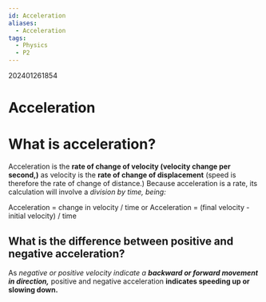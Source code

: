 ```yaml
---
id: Acceleration
aliases:
  - Acceleration
tags:
  - Physics
  - P2
---
```

202401261854

# Acceleration

# What is acceleration?

Acceleration is the **rate of change of velocity (velocity change per second,)** as velocity is the **rate of change of displacement** (speed is therefore the rate of change of distance.) Because acceleration is a rate, its calculation will involve a *division by time, being:* 

Acceleration = change in velocity / time
or
Acceleration = (final velocity - initial velocity) / time

## What is the difference between positive and negative acceleration?

As *negative or positive velocity indicate a **backward or forward movement in direction,*** positive and negative acceleration **indicates speeding up or slowing down.**  

